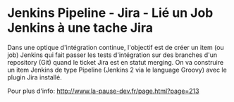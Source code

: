 # Jenkins Pipeline - Jira - Lié un Job Jenkins à une tache Jira

Dans une optique d'intégration continue, l'objectif est de créer un item (ou job) Jenkins qui fait passer les tests d'intégration sur des branches d'un repository (Git) quand le ticket Jira est en statut merging. On va construire un item Jenkins de type Pipeline (Jenkins 2 via le language Groovy) avec le plugin Jira installé.

Pour plus d'info: http://www.la-pause-dev.fr/page.html?page=213
